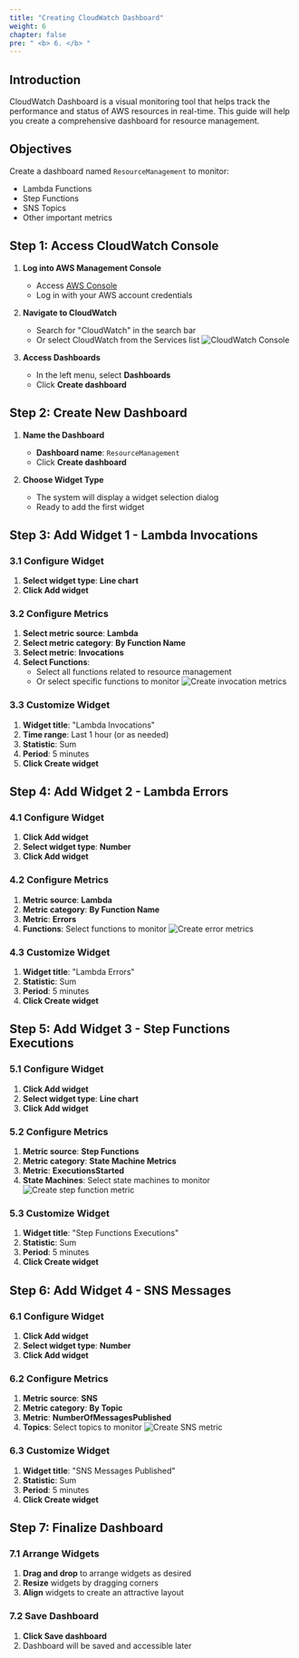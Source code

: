 ```yaml
---
title: "Creating CloudWatch Dashboard"
weight: 6
chapter: false
pre: " <b> 6. </b> "
---
```


## Introduction

CloudWatch Dashboard is a visual monitoring tool that helps track the performance and status of AWS resources in real-time. This guide will help you create a comprehensive dashboard for resource management.

## Objectives

Create a dashboard named `ResourceManagement` to monitor:

- Lambda Functions
- Step Functions
- SNS Topics
- Other important metrics

## Step 1: Access CloudWatch Console

1. **Log into AWS Management Console**

   - Access [AWS Console](https://console.aws.amazon.com/)
   - Log in with your AWS account credentials

2. **Navigate to CloudWatch**

   - Search for "CloudWatch" in the search bar
   - Or select CloudWatch from the Services list
     ![CloudWatch Console](/images/6.CloudWatch/001-cloudwatch.png)

3. **Access Dashboards**
   - In the left menu, select **Dashboards**
   - Click **Create dashboard**

## Step 2: Create New Dashboard

1. **Name the Dashboard**

   - **Dashboard name**: `ResourceManagement`
   - Click **Create dashboard**

2. **Choose Widget Type**
   - The system will display a widget selection dialog
   - Ready to add the first widget

## Step 3: Add Widget 1 - Lambda Invocations

### 3.1 Configure Widget

1. **Select widget type**: **Line chart**
2. **Click Add widget**

### 3.2 Configure Metrics

1. **Select metric source**: **Lambda**
2. **Select metric category**: **By Function Name**
3. **Select metric**: **Invocations**
4. **Select Functions**:
   - Select all functions related to resource management
   - Or select specific functions to monitor
     ![Create invocation metrics](/images/6.CloudWatch/002-createinvocationmetric.png)

### 3.3 Customize Widget

1. **Widget title**: "Lambda Invocations"
2. **Time range**: Last 1 hour (or as needed)
3. **Statistic**: Sum
4. **Period**: 5 minutes
5. **Click Create widget**

## Step 4: Add Widget 2 - Lambda Errors

### 4.1 Configure Widget

1. **Click Add widget**
2. **Select widget type**: **Number**
3. **Click Add widget**

### 4.2 Configure Metrics

1. **Metric source**: **Lambda**
2. **Metric category**: **By Function Name**
3. **Metric**: **Errors**
4. **Functions**: Select functions to monitor
   ![Create error metrics](/images/6.CloudWatch/003-createerrormetric.png)

### 4.3 Customize Widget

1. **Widget title**: "Lambda Errors"
2. **Statistic**: Sum
3. **Period**: 5 minutes
4. **Click Create widget**

## Step 5: Add Widget 3 - Step Functions Executions

### 5.1 Configure Widget

1. **Click Add widget**
2. **Select widget type**: **Line chart**
3. **Click Add widget**

### 5.2 Configure Metrics

1. **Metric source**: **Step Functions**
2. **Metric category**: **State Machine Metrics**
3. **Metric**: **ExecutionsStarted**
4. **State Machines**: Select state machines to monitor
   ![Create step function metric](/images/6.CloudWatch/004-createstepfunctionmetric.png)

### 5.3 Customize Widget

1. **Widget title**: "Step Functions Executions"
2. **Statistic**: Sum
3. **Period**: 5 minutes
4. **Click Create widget**

## Step 6: Add Widget 4 - SNS Messages

### 6.1 Configure Widget

1. **Click Add widget**
2. **Select widget type**: **Number**
3. **Click Add widget**

### 6.2 Configure Metrics

1. **Metric source**: **SNS**
2. **Metric category**: **By Topic**
3. **Metric**: **NumberOfMessagesPublished**
4. **Topics**: Select topics to monitor
   ![Create SNS metric](/images/6.CloudWatch/005-createsnsmetric.png)

### 6.3 Customize Widget

1. **Widget title**: "SNS Messages Published"
2. **Statistic**: Sum
3. **Period**: 5 minutes
4. **Click Create widget**

## Step 7: Finalize Dashboard

### 7.1 Arrange Widgets

1. **Drag and drop** to arrange widgets as desired
2. **Resize** widgets by dragging corners
3. **Align** widgets to create an attractive layout

### 7.2 Save Dashboard

1. **Click Save dashboard**
2. Dashboard will be saved and accessible later
